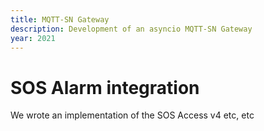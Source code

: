 ```yaml
---
title: MQTT-SN Gateway
description: Development of an asyncio MQTT-SN Gateway
year: 2021
---
```


# SOS Alarm integration

We wrote an implementation of the SOS Access v4 etc, etc
